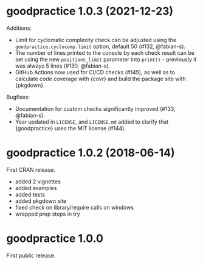 # goodpractice 1.0.3 (2021-12-23)

Additions:

* Limit for cyclomatic complexity check can be adjusted using the `goodpractice.cyclocomp.limit` option, default 50 (#132, @fabian-s).
* The number of lines printed to the console by each check result can be set using the new `positions_limit` parameter into `print()` - previously it was always 5 lines (#130, @fabian-s).
* GitHub Actions now used for CI/CD checks (#145), as well as to calculate code coverage with {covr} and build the package site with {pkgdown}.


Bugfixes:

* Documentation for custom checks significantly improved (#133, @fabian-s).
* Year updated in `LICENSE`, and `LICENSE.md` added to clarify that {goodpractice} uses the MIT license (#144).




# goodpractice 1.0.2 (2018-06-14)

First CRAN release.

- added 2 vignettes
- added examples
- added tests
- added pkgdown site
- fixed check on library/require calls on windows
- wrapped prep steps in try




# goodpractice 1.0.0

First public release.
